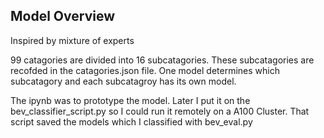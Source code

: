 ## Model Overview
Inspired by mixture of experts

99 catagories are divided into 16 subcatagories. These subcatagories are recofded in the catagories.json file.  One model determines which subcatagory and each subcatagroy has its own model.

The ipynb was to prototype the model. Later I put it on the bev_classifier_script.py so I could run it remotely on a A100 Cluster. That script saved the models which I classified with bev_eval.py
